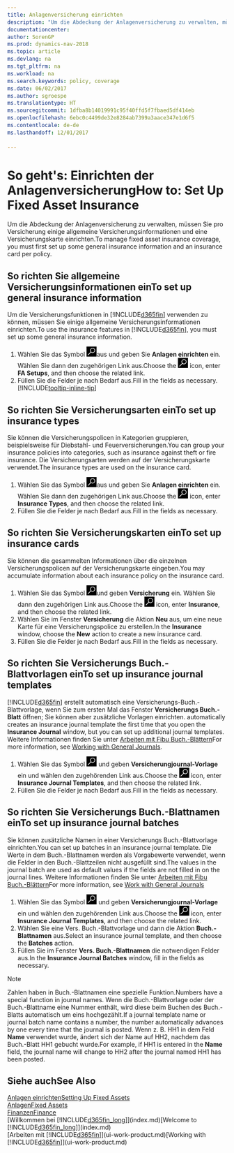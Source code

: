 ```yaml
---
title: Anlagenversicherung einrichten
description: "Um die Abdeckung der Anlagenversicherung zu verwalten, müssen Sie pro Versicherung einige allgemeine Versicherungsinformationen und eine Versicherungskarte einrichten."
documentationcenter: 
author: SorenGP
ms.prod: dynamics-nav-2018
ms.topic: article
ms.devlang: na
ms.tgt_pltfrm: na
ms.workload: na
ms.search.keywords: policy, coverage
ms.date: 06/02/2017
ms.author: sgroespe
ms.translationtype: HT
ms.sourcegitcommit: 1dfba8b14019991c95f40ffd5f7fbaed5df414eb
ms.openlocfilehash: 6ebc0c4499de32e8284ab7399a3aace347e1d6f5
ms.contentlocale: de-de
ms.lasthandoff: 12/01/2017

---
```

# <a name="how-to-set-up-fixed-asset-insurance"></a><span data-ttu-id="91883-103">So geht's: Einrichten der Anlagenversicherung</span><span class="sxs-lookup"><span data-stu-id="91883-103">How to: Set Up Fixed Asset Insurance</span></span>
<span data-ttu-id="91883-104">Um die Abdeckung der Anlagenversicherung zu verwalten, müssen Sie pro Versicherung einige allgemeine Versicherungsinformationen und eine Versicherungskarte einrichten.</span><span class="sxs-lookup"><span data-stu-id="91883-104">To manage fixed asset insurance coverage, you must first set up some general insurance information and an insurance card per policy.</span></span>

## <a name="to-set-up-general-insurance-information"></a><span data-ttu-id="91883-105">So richten Sie allgemeine Versicherungsinformationen ein</span><span class="sxs-lookup"><span data-stu-id="91883-105">To set up general insurance information</span></span>
<span data-ttu-id="91883-106">Um die Versicherungsfunktionen in [!INCLUDE[d365fin](includes/d365fin_md.md)]  verwenden zu können, müssen Sie einige allgemeine Versicherungsinformationen einrichten.</span><span class="sxs-lookup"><span data-stu-id="91883-106">To use the insurance features in [!INCLUDE[d365fin](includes/d365fin_md.md)], you must set up some general insurance information.</span></span>  

1. <span data-ttu-id="91883-107">Wählen Sie das Symbol ![Nach Seite oder Bericht suchen ](media/ui-search/search_small.png "Nach Seite oder Bericht suchen")aus und geben Sie **Anlagen einrichten** ein. Wählen Sie dann den zugehörigen Link aus.</span><span class="sxs-lookup"><span data-stu-id="91883-107">Choose the ![Search for Page or Report](media/ui-search/search_small.png "Search for Page or Report icon") icon, enter **FA Setups**, and then choose the related link.</span></span>  
2. <span data-ttu-id="91883-108">Füllen Sie die Felder je nach Bedarf aus.</span><span class="sxs-lookup"><span data-stu-id="91883-108">Fill in the fields as necessary.</span></span> [!INCLUDE[tooltip-inline-tip](includes/tooltip-inline-tip_md.md)]  

## <a name="to-set-up-insurance-types"></a><span data-ttu-id="91883-109">So richten Sie Versicherungsarten ein</span><span class="sxs-lookup"><span data-stu-id="91883-109">To set up insurance types</span></span>
<span data-ttu-id="91883-110">Sie können die Versicherungspolicen in Kategorien gruppieren, beispielsweise für Diebstahl- und Feuerversicherungen.</span><span class="sxs-lookup"><span data-stu-id="91883-110">You can group your insurance policies into categories, such as insurance against theft or fire insurance.</span></span> <span data-ttu-id="91883-111">Die Versicherungsarten werden auf der Versicherungskarte verwendet.</span><span class="sxs-lookup"><span data-stu-id="91883-111">The insurance types are used on the insurance card.</span></span>

1. <span data-ttu-id="91883-112">Wählen Sie das Symbol ![Nach Seite oder Bericht suchen ](media/ui-search/search_small.png "Nach Seite oder Bericht suchen")aus und geben Sie **Anlagen einrichten** ein. Wählen Sie dann den zugehörigen Link aus.</span><span class="sxs-lookup"><span data-stu-id="91883-112">Choose the ![Search for Page or Report](media/ui-search/search_small.png "Search for Page or Report icon") icon, enter **Insurance Types**, and then choose the related link.</span></span>  
2. <span data-ttu-id="91883-113">Füllen Sie die Felder je nach Bedarf aus.</span><span class="sxs-lookup"><span data-stu-id="91883-113">Fill in the fields as necessary.</span></span>

## <a name="to-set-up-insurance-cards"></a><span data-ttu-id="91883-114">So richten Sie Versicherungskarten ein</span><span class="sxs-lookup"><span data-stu-id="91883-114">To set up insurance cards</span></span>
<span data-ttu-id="91883-115">Sie können die gesammelten Informationen über die einzelnen Versicherungspolicen auf der Versicherungskarte eingeben.</span><span class="sxs-lookup"><span data-stu-id="91883-115">You may accumulate information about each insurance policy on the insurance card.</span></span>  

1. <span data-ttu-id="91883-116">Wählen Sie das Symbol ![Nach Seite oder Bericht suchen](media/ui-search/search_small.png "Nach Seite oder Bericht suchen")und geben **Versicherung** ein. Wählen Sie dann den zugehörigen Link aus.</span><span class="sxs-lookup"><span data-stu-id="91883-116">Choose the ![Search for Page or Report](media/ui-search/search_small.png "Search for Page or Report icon") icon, enter **Insurance**, and then choose the related link.</span></span>  
2. <span data-ttu-id="91883-117">Wählen Sie im Fenster **Versicherung** die Aktion **Neu** aus, um eine neue Karte für eine Versicherungspolice zu erstellen.</span><span class="sxs-lookup"><span data-stu-id="91883-117">In the **Insurance** window, choose the **New** action to create a  new insurance card.</span></span>  
3. <span data-ttu-id="91883-118">Füllen Sie die Felder je nach Bedarf aus.</span><span class="sxs-lookup"><span data-stu-id="91883-118">Fill in the fields as necessary.</span></span>

## <a name="to-set-up-insurance-journal-templates"></a><span data-ttu-id="91883-119">So richten Sie Versicherungs Buch.-Blattvorlagen ein</span><span class="sxs-lookup"><span data-stu-id="91883-119">To set up insurance journal templates</span></span>
[!INCLUDE[d365fin](includes/d365fin_md.md)]<span data-ttu-id="91883-120"> erstellt automatisch eine Versicherungs-Buch.-Blattvorlage, wenn Sie zum ersten Mal das Fenster **Versicherungs Buch.-Blatt** öffnen; Sie können aber zusätzliche Vorlagen einrichten.</span><span class="sxs-lookup"><span data-stu-id="91883-120"> automatically creates an insurance journal template the first time that you open the **Insurance Journal** window, but you can set up additional journal templates.</span></span> <span data-ttu-id="91883-121">Weitere Informationen finden Sie unter [Arbeiten mit Fibu Buch.-Blättern](ui-work-general-journals.md)</span><span class="sxs-lookup"><span data-stu-id="91883-121">For more information, see [Working with General Journals](ui-work-general-journals.md).</span></span>  

1. <span data-ttu-id="91883-122">Wählen Sie das Symbol ![Nach Seite oder Bericht suchen](media/ui-search/search_small.png "Nach Seite oder Bericht suchen") und geben **Versicherungjournal-Vorlage** ein und wählen den zugehörenden Link aus.</span><span class="sxs-lookup"><span data-stu-id="91883-122">Choose the ![Search for Page or Report](media/ui-search/search_small.png "Search for Page or Report icon") icon, enter **Insurance Journal Templates**, and then choose the related link.</span></span>  
2. <span data-ttu-id="91883-123">Füllen Sie die Felder je nach Bedarf aus.</span><span class="sxs-lookup"><span data-stu-id="91883-123">Fill in the fields as necessary.</span></span>

## <a name="to-set-up-insurance-journal-batches"></a><span data-ttu-id="91883-124">So richten Sie Versicherungs Buch.-Blattnamen ein</span><span class="sxs-lookup"><span data-stu-id="91883-124">To set up insurance journal batches</span></span>
<span data-ttu-id="91883-125">Sie können zusätzliche Namen in einer Versicherungs Buch.-Blattvorlage einrichten.</span><span class="sxs-lookup"><span data-stu-id="91883-125">You can set up batches in an insurance journal template.</span></span> <span data-ttu-id="91883-126">Die Werte in dem Buch.-Blattnamen werden als Vorgabewerte verwendet, wenn die Felder in den Buch.-Blattzeilen nicht ausgefüllt sind.</span><span class="sxs-lookup"><span data-stu-id="91883-126">The values in the journal batch are used as default values if the fields are not filled in on the journal lines.</span></span> <span data-ttu-id="91883-127">Weitere Informationen finden Sie unter [Arbeiten mit Fibu Buch.-Blättern](ui-work-general-journals.md)</span><span class="sxs-lookup"><span data-stu-id="91883-127">For more information, see [Work with General Journals](ui-work-general-journals.md)</span></span>  

1. <span data-ttu-id="91883-128">Wählen Sie das Symbol ![Nach Seite oder Bericht suchen](media/ui-search/search_small.png "Nach Seite oder Bericht suchen") und geben **Versicherungjournal-Vorlage** ein und wählen den zugehörenden Link aus.</span><span class="sxs-lookup"><span data-stu-id="91883-128">Choose the ![Search for Page or Report](media/ui-search/search_small.png "Search for Page or Report icon") icon, enter **Insurance Journal Templates**, and then choose the related link.</span></span>  
2. <span data-ttu-id="91883-129">Wählen Sie eine Vers. Buch.-Blattvorlage und dann die Aktion **Buch.-Blattnamen** aus.</span><span class="sxs-lookup"><span data-stu-id="91883-129">Select an insurance journal template, and then choose the **Batches** action.</span></span>
3. <span data-ttu-id="91883-130">Füllen Sie im Fenster **Vers. Buch.-Blattnamen** die notwendigen Felder aus.</span><span class="sxs-lookup"><span data-stu-id="91883-130">In the **Insurance Journal Batches** window, fill in the fields as necessary.</span></span>

> [!NOTE]  
>   <span data-ttu-id="91883-131">Zahlen haben in Buch.-Blattnamen eine spezielle Funktion.</span><span class="sxs-lookup"><span data-stu-id="91883-131">Numbers have a special function in journal names.</span></span> <span data-ttu-id="91883-132">Wenn die Buch.-Blattvorlage oder der Buch.-Blattname eine Nummer enthält, wird diese beim Buchen des Buch.-Blatts automatisch um eins hochgezählt.</span><span class="sxs-lookup"><span data-stu-id="91883-132">If a journal template name or journal batch name contains a number, the number automatically advances by one every time that the journal is posted.</span></span> <span data-ttu-id="91883-133">Wenn z. B. HH1 in dem Feld **Name** verwendet wurde, ändert sich der Name auf HH2, nachdem das Buch.-Blatt HH1 gebucht wurde.</span><span class="sxs-lookup"><span data-stu-id="91883-133">For example, if HH1 is entered in the **Name** field, the journal name will change to HH2 after the journal named HH1 has been posted.</span></span>

## <a name="see-also"></a><span data-ttu-id="91883-134">Siehe auch</span><span class="sxs-lookup"><span data-stu-id="91883-134">See Also</span></span>
[<span data-ttu-id="91883-135">Anlagen einrichten</span><span class="sxs-lookup"><span data-stu-id="91883-135">Setting Up Fixed Assets</span></span>](fa-setup.md)  
[<span data-ttu-id="91883-136">Anlagen</span><span class="sxs-lookup"><span data-stu-id="91883-136">Fixed Assets</span></span>](fa-manage.md)  
[<span data-ttu-id="91883-137">Finanzen</span><span class="sxs-lookup"><span data-stu-id="91883-137">Finance</span></span>](finance.md)  
<span data-ttu-id="91883-138">[Willkommen bei [!INCLUDE[d365fin_long](includes/d365fin_long_md.md)]](index.md)</span><span class="sxs-lookup"><span data-stu-id="91883-138">[Welcome to [!INCLUDE[d365fin_long](includes/d365fin_long_md.md)]](index.md)</span></span>  
<span data-ttu-id="91883-139">[Arbeiten mit [!INCLUDE[d365fin](includes/d365fin_md.md)]](ui-work-product.md)</span><span class="sxs-lookup"><span data-stu-id="91883-139">[Working with [!INCLUDE[d365fin](includes/d365fin_md.md)]](ui-work-product.md)</span></span>

